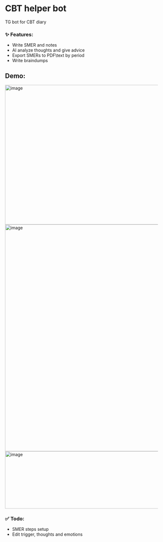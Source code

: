 # CBT helper bot

TG bot for CBT diary  


### :sparkles: Features:

- Write SMER and notes
- AI analyze thoughts and give advice
- Export SMERs to PDF\text by period
- Write braindumps

## Demo:
  <img width="509" height="460" alt="image" src="https://github.com/user-attachments/assets/670b6197-1417-4b3d-8366-2cbca6c223f1" />
  <img width="505" height="747" alt="image" src="https://github.com/user-attachments/assets/3f83db4c-b55f-457c-8929-1fd622580c20" />
  <img width="505" height="189" alt="image" src="https://github.com/user-attachments/assets/eec45d39-82f7-4a04-b552-33fcd7e07006" />

### ✅ Todo:

- SMER steps setup
- Edit trigger, thoughts and emotions

